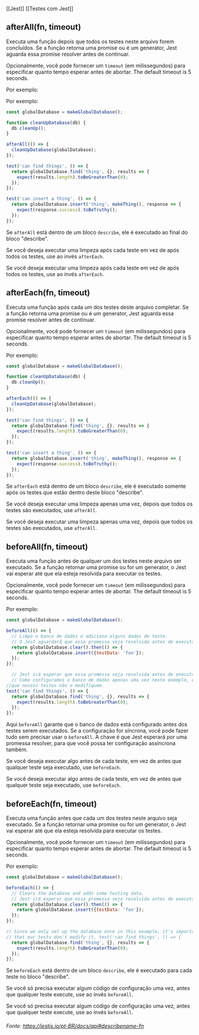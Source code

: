 [[Jest]]
[[Testes com Jest]]

## afterAll(fn, timeout)

Executa uma função depois que todos os testes neste arquivo forem concluídos. Se a função retorna uma promise ou é um generator, Jest aguarda essa promise resolver antes de continuar.

Opcionalmente, você pode fornecer um `timeout` (em milissegundos) para especificar quanto tempo esperar antes de abortar. The default timeout is 5 seconds.

Por exemplo:

Por exemplo:

```js
const globalDatabase = makeGlobalDatabase();

function cleanUpDatabase(db) {
  db.cleanUp();
}

afterAll(() => {
  cleanUpDatabase(globalDatabase);
});

test('can find things', () => {
  return globalDatabase.find('thing', {}, results => {
    expect(results.length).toBeGreaterThan(0);
  });
});

test('can insert a thing', () => {
  return globalDatabase.insert('thing', makeThing(), response => {
    expect(response.success).toBeTruthy();
  });
});
```

Se `afterAll` está dentro de um bloco `describe`, ele é executado ao final do bloco "describe".

Se você deseja executar uma limpeza após cada teste em vez de após todos os testes, use ao invés `afterEach`.

Se você deseja executar uma limpeza após cada teste em vez de após todos os testes, use ao invés `afterEach`.

## afterEach(fn, timeout)

Executa uma função após cada um dos testes deste arquivo completar. Se a função retorna uma promise ou é um generator, Jest aguarda essa promise resolver antes de continuar.

Opcionalmente, você pode fornecer um `timeout` (em milissegundos) para especificar quanto tempo esperar antes de abortar. The default timeout is 5 seconds.

Por exemplo:
```js
const globalDatabase = makeGlobalDatabase();

function cleanUpDatabase(db) {
  db.cleanUp();
}

afterEach(() => {
  cleanUpDatabase(globalDatabase);
});

test('can find things', () => {
  return globalDatabase.find('thing', {}, results => {
    expect(results.length).toBeGreaterThan(0);
  });
});

test('can insert a thing', () => {
  return globalDatabase.insert('thing', makeThing(), response => {
    expect(response.success).toBeTruthy();
  });
});
```

Se `afterEach` está dentro de um bloco `describe`, ele é executado somente após os testes que estão dentro deste bloco "describe".

Se você deseja executar uma limpeza apenas uma vez, depois que todos os testes são executados, use `afterAll`.

Se você deseja executar uma limpeza apenas uma vez, depois que todos os testes são executados, use `afterAll`.

## beforeAll(fn, timeout)

Executa uma função antes de qualquer um dos testes neste arquivo ser executado. Se a função retornar uma promise ou for um generator, o Jest vai esperar até que ela esteja resolvida para executar os testes.

Opcionalmente, você pode fornecer um `timeout` (em milissegundos) para especificar quanto tempo esperar antes de abortar. The default timeout is 5 seconds.

Por exemplo:
```js
const globalDatabase = makeGlobalDatabase();

beforeAll(() => {
  // Limpa o banco de dados e adiciona alguns dados de teste.
  // O Jest aguardará que essa promessa seja resolvida antes de executar os testes.
  return globalDatabase.clear().then(() => {
    return globalDatabase.insert({testData: 'foo'});
  });
});

  // Jest irá esperar que essa promessa seja resolvida antes de executar testes.
  // Como configuramos o banco de dados apenas uma vez neste exemplo, é importante
//que nossos testes não o modifiquem.
test('can find things', () => {
  return globalDatabase.find('thing', {}, results => {
    expect(results.length).toBeGreaterThan(0);
  });
});
```

Aqui `beforeAll` garante que o banco de dados está configurado antes dos testes serem executados. Se a configuração for síncrona, você pode fazer tudo sem precisar usar o `beforeAll`. A chave é que Jest esperará por uma promessa resolver, para que você possa ter configuração assíncrona também.

Se você deseja executar algo antes de cada teste, em vez de antes que qualquer teste seja executado, use `beforeEach`.

Se você deseja executar algo antes de cada teste, em vez de antes que qualquer teste seja executado, use `beforeEach`.

## beforeEach(fn, timeout)

Executa uma função antes que cada um dos testes neste arquivo seja executado. Se a função retornar uma promise ou for um generator, o Jest vai esperar até que ela esteja resolvida para executar os testes.

Opcionalmente, você pode fornecer um `timeout` (em milissegundos) para especificar quanto tempo esperar antes de abortar. The default timeout is 5 seconds.

Por exemplo:
```js
const globalDatabase = makeGlobalDatabase();

beforeEach(() => {
  // Clears the database and adds some testing data.
  // Jest irá esperar que essa promessa seja resolvida antes de executar testes.
  return globalDatabase.clear().then(() => {
    return globalDatabase.insert({testData: 'foo'});
  });
});

// Since we only set up the database once in this example, it's important
// that our tests don't modify it. test('can find things', () => {
  return globalDatabase.find('thing', {}, results => {
    expect(results.length).toBeGreaterThan(0);
  });
});
```

Se `beforeEach` está dentro de um bloco `describe`, ele é executado para cada teste no bloco "describe".

Se você só precisa executar algum código de configuração uma vez, antes que qualquer teste execute, use ao invés `beforeAll`.

Se você só precisa executar algum código de configuração uma vez, antes que qualquer teste execute, use ao invés `beforeAll`.

###### Fonte: https://jestjs.io/pt-BR/docs/api#describename-fn 